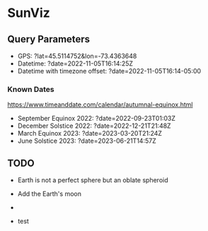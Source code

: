 # SunViz

## Query Parameters
- GPS: ?lat=45.5114752&lon=-73.4363648
- Datetime: ?date=2022-11-05T16:14:25Z
- Datetime with timezone offset: ?date=2022-11-05T16:14-05:00


### Known Dates

https://www.timeanddate.com/calendar/autumnal-equinox.html

- September Equinox 2022: ?date=2022-09-23T01:03Z
- December Solstice 2022: ?date=2022-12-21T21:48Z
- March Equinox 2023: ?date=2023-03-20T21:24Z
- June Solstice 2023: ?date=2023-06-21T14:57Z



## TODO
- Earth is not a perfect sphere but an oblate spheroid
- Add the Earth's moon
- 

- test